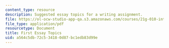 ```yaml
---
content_type: resource
description: Suggested essay topics for a writing assignment.
file: https://ol-ocw-studio-app-qa.s3.amazonaws.com/courses/21g-010-introduction-to-european-and-latin-american-fiction-fall-2006/a564c5db72c534180d87bc1edb83d99e_MIT21G_010F06_first_essay.pdf
file_type: application/pdf
resourcetype: Document
title: First Essay Topics
uid: a564c5db-72c5-3418-0d87-bc1edb83d99e
---
```

